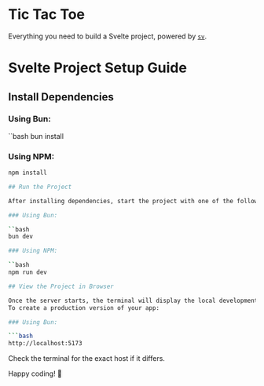 # Tic Tac Toe

Everything you need to build a Svelte project, powered by [`sv`](https://github.com/sveltejs/cli).

# Svelte Project Setup Guide

## Install Dependencies

### Using Bun:

``bash
bun install

### Using NPM:

````sh
npm install

## Run the Project

After installing dependencies, start the project with one of the following commands:

### Using Bun:

``bash
bun dev

### Using NPM:

``bash
npm run dev

## View the Project in Browser

Once the server starts, the terminal will display the local development URL. By default, the project runs at:
To create a production version of your app:

### Using Bun:

```bash
http://localhost:5173
````

Check the terminal for the exact host if it differs.

Happy coding! 🚀
